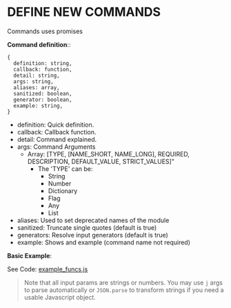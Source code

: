 # DEFINE NEW COMMANDS

Commands uses promises

**Command definition**::

```
{
  definition: string,
  callback: function,
  detail: string,
  args: string,
  aliases: array,
  sanitized: boolean,
  generator: boolean,
  example: string,
}
```

- definition: Quick definition.
- callback: Callback function.
- detail: Command explained.
- args: Command Arguments
  - Array: [TYPE, [NAME_SHORT, NAME_LONG], REQUIRED, DESCRIPTION, DEFAULT_VALUE,
    STRICT_VALUES]"
    - The 'TYPE' can be:
      - String
      - Number
      - Dictionary
      - Flag
      - Any
      - List
- aliases: Used to set deprecated names of the module
- sanitized: Truncate single quotes (default is true)
- generators: Resolve input generators (default is true)
- example: Shows and example (command name not required)

**Basic Example**:

See Code: [example_funcs.js](./example_funcs.js)

> Note that all input params are strings or numbers. You may use `j` args to
> parse automatically or `JSON.parse` to transform strings if you need a usable
> Javascript object.
